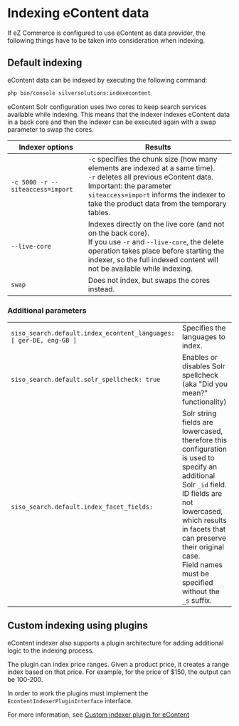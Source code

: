 # Indexing eContent data

If eZ Commerce is configured to use eContent as data provider, the following things have to be taken into consideration when indexing.

## Default indexing

eContent data can be indexed by executing the following command:

``` bash
php bin/console silversolutions:indexecontent
```

eContent Solr configuration uses two cores to keep search services available while indexing.
This means that the indexer indexes eContent data in a back core
and then the indexer can be executed again with a swap parameter to swap the cores.

|Indexer options|Results|
|--- |--- |
|`-c 5000 -r --siteaccess=import`|`-c` specifies the chunk size (how many elements are indexed at a same time).</br>`-r` deletes all previous eContent data.</br>Important: the parameter `siteaccess=import` informs the indexer to take the product data from the temporary tables.|
|`--live-core`|Indexes directly on the live core (and not on the back core).</br>If you use `-r` and `--live-core`, the delete operation takes place before starting the indexer, so the full indexed content will not be available while indexing.|
|`swap`|Does not index, but swaps the cores instead.|

### Additional parameters

|||
|--- |--- |
|`siso_search.default.index_econtent_languages: [ ger-DE, eng-GB ]`|Specifies the languages to index.|
|`siso_search.default.solr_spellcheck: true`|Enables or disables Solr spellcheck (aka "Did you mean?" functionality)|
|`siso_search.default.index_facet_fields:`|Solr string fields are lowercased, therefore this configuration is used to specify an additional Solr `_id` field.</br>ID fields are not lowercased, which results in facets that can preserve their original case.</br>Field names must be specified without the `_s` suffix.|

## Custom indexing using plugins

eContent indexer also supports a plugin architecture for adding additional logic to the indexing process.

The plugin can index price ranges. Given a product price, it creates a range index based on that price.
For example, for the price of $150, the output can be 100-200.

In order to work the plugins must implement the `EcontentIndexerPluginInterface` interface.

For more information, see [Custom indexer plugin for eContent](../../econtent_cookbook/econtent_search_cookbook/custom_indexer_plugin_for_econtent.md)
